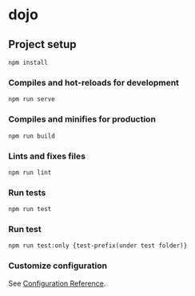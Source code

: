 # dojo

## Project setup
```
npm install
```

### Compiles and hot-reloads for development
```
npm run serve
```

### Compiles and minifies for production
```
npm run build
```

### Lints and fixes files
```
npm run lint
```

### Run tests
```
npm run test
```

### Run test
```
npm run test:only {test-prefix(under test folder)}
```


### Customize configuration
See [Configuration Reference](https://cli.vuejs.org/config/).
